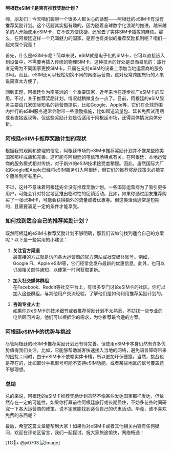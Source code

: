 **阿根廷eSIM卡是否有推荐奖励计划？**

嗨，朋友们！今天咱们聊聊一个很多人都关心的话题——阿根廷的eSIM卡有没有推荐奖励计划。这个话题其实挺有趣的，因为随着全球数字化浪潮的推进，越来越多的人开始使用eSIM卡，它不仅方便快捷，还省去了实体SIM卡插拔的麻烦。那么，在阿根廷这样一个充满魅力的国家，是否也有类似的推荐奖励机制呢？咱们一起来探个究竟！

首先，什么是eSIM卡呢？简单来说，eSIM就是电子化的SIM卡，它可以直接嵌入到设备中，不需要再插入传统的物理SIM卡。这种技术的好处是显而易见的：旅行者无需为不同国家更换SIM卡，只需在支持eSIM的设备上添加当地运营商的服务即可。而且，eSIM还可以轻松切换不同的网络运营商，这对经常跨国旅行的人来说简直太方便了。

回到正题，阿根廷作为南美洲的一个重要国家，近年来也在逐步推广eSIM卡的应用。不过，关于推荐奖励计划，情况就稍微复杂一点了。目前，阿根廷的eSIM服务主要由几家国际知名的运营商提供，比如Google、Apple等，它们在全球范围内推行的eSIM服务通常会附带一些激励措施，比如赠送流量包、延长免费试用期或者直接返现等。但这些奖励计划是否适用于阿根廷市场，还得具体情况具体分析。

### **阿根廷eSIM卡推荐奖励计划的现状**

根据我的观察和整理的信息，阿根廷市场的eSIM卡推荐奖励计划并不像某些欧美国家那样成熟和完善。这可能与阿根廷的电信市场特点有关。在阿根廷，本地运营商的服务模式相对传统，对于新兴的eSIM技术接受度稍慢。因此，虽然国际大厂如Google和Apple已经将eSIM服务引入阿根廷，但它们的推荐奖励政策未必能完全覆盖到所有用户。

不过，这并不意味着阿根廷完全没有推荐奖励计划。一些国际运营商为了吸引更多用户，可能会针对特定地区推出临时性的促销活动。比如，如果你通过朋友推荐购买了一张eSIM卡，可能会获得额外的流量或者优惠券。但这类活动通常是短期的，且需要满足一定的条件才能享受。

### **如何找到适合自己的推荐奖励计划？**

既然阿根廷的eSIM卡推荐奖励计划不够明确，那我们该如何找到适合自己的方案呢？以下是一些实用的小建议：

1. **关注官方渠道**  
   最直接的方式就是访问各大运营商的官方网站或社交媒体账号。例如，Google Fi、Apple eSIM等，它们经常会发布最新的优惠信息。此外，也可以订阅相关邮件通知，以便第一时间获取更新。

2. **加入社交媒体群组**  
   在Facebook、Reddit等社交平台上，有很多专门讨论eSIM卡的社区。你可以加入这些群组，与其他用户交流经验，了解他们是如何利用推荐奖励计划的。

3. **咨询专业人士**  
   如果你对eSIM卡的技术细节或者推荐奖励计划不太熟悉，不妨找一些专业的电信顾问咨询。他们可以根据你的需求，为你推荐最合适的方案。

### **阿根廷eSIM卡的优势与挑战**

尽管阿根廷的eSIM卡推荐奖励计划还有待完善，但使用eSIM卡本身仍然有许多优势值得我们关注。比如，它能够帮助游客快速接入当地的网络，避免语言障碍带来的困扰；同时，由于eSIM卡不依赖实体卡槽，所以更加环保便捷。当然，挑战也是存在的，比如部分手机型号可能不支持eSIM功能，或者某些地区的信号覆盖还不够理想。

### **总结**

总的来说，阿根廷的eSIM卡推荐奖励计划虽然不像某些发达国家那样发达，但依然存在一定的可能性。如果你打算前往阿根廷旅行或长期居住，不妨多花些时间研究一下各大运营商的政策，说不定就能找到适合自己的优惠活动。毕竟，谁不喜欢免费的东西呢？

最后，希望这篇文章能帮到大家！如果你对eSIM卡或者其他相关内容有任何疑问，欢迎在评论区留言，我们一起探讨。祝大家旅途愉快，网络畅通！

[TG💪+ @jx0703 ![Image](https://github.com/user-attachments/assets/dbca1d08-cadb-493c-b0ec-ad6f7a83f270)]